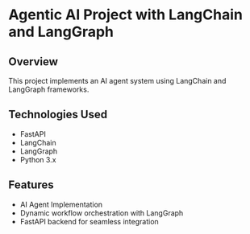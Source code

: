 # Agentic AI Project with LangChain and LangGraph

## Overview
This project implements an AI agent system using LangChain and LangGraph frameworks. 

## Technologies Used
- FastAPI
- LangChain
- LangGraph
- Python 3.x

## Features
-  AI Agent Implementation
-  Dynamic workflow orchestration with LangGraph
-  FastAPI backend for seamless integration
